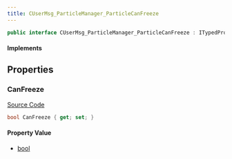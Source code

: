```yaml
---
title: CUserMsg_ParticleManager_ParticleCanFreeze
---
```


```csharp
public interface CUserMsg_ParticleManager_ParticleCanFreeze : ITypedProtobuf<CUserMsg_ParticleManager_ParticleCanFreeze>, INativeHandle
```

#### Implements

## Properties

### CanFreeze

[Source Code](https://github.com/swiftly-solution/swiftlys2/blob/main/managed/src/SwiftlyS2.Generated/Protobufs/Interfaces/CUserMsg_ParticleManager_ParticleCanFreeze.cs#L13)

```csharp
bool CanFreeze { get; set; }
```

#### Property Value

- [bool](https://learn.microsoft.com/dotnet/api/system.boolean)

